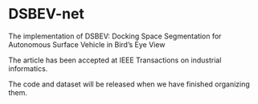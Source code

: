 # DSBEV-net
The implementation of DSBEV: Docking Space Segmentation for Autonomous Surface Vehicle in Bird’s Eye View

The article has been accepted at IEEE Transactions on industrial informatics.

The code and dataset will be released when we have finished organizing them.
